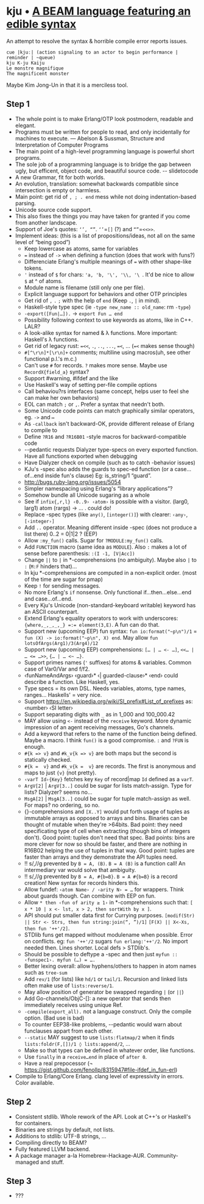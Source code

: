# kju • [A BEAM language featuring an edible syntax](https://github.com/fenollp/kju)
An attempt to resolve the syntax & horrible compile error reports issues.

    cue |kjuː| (action signaling to an actor to begin performance | reminder | ~queue)
    kju K-ju Kaiju
    Le monstre magnifique
    The magnificent monster

Maybe Kim Jong-Un in that it is a merciless tool.

## Step 1
* The whole point is to make Erlang/OTP look postmodern, readable and elegant.
* Programs must be written for people to read, and only incidentally for machines to execute. — Abelson & Sussman, Structure and Interpretation of Computer Programs
* The main point of a high-level programming language is powerful short programs.
* The sole job of a programming language is to bridge the gap between ugly, but efficent, object code, and beautiful source code. -- slidetocode
* A new Grammar, fit for both worlds.
* An evolution, translation: somewhat backwards compatible since intersection is empty or harmless.
* Main point: get rid of `, ; . end` mess while not doing indentation-based parsing.
* Unicode source code support.
* This also fixes the things you may have taken for granted if you come from another landscape.
* Support of Joe's quotes: `‘’, “”`. `‘’`=`[]` (?) and `“”`=`<<>>`.
* Implement ideas: (this is a list of propositions/ideas, not all on the same level of “being good”)
    + Keep lowercase as atoms, same for variables
    + `=` instead of `->` when defining a function (does that work with funs?)
    - Differenciate Erlang's multiple meanings of `=` with other shape-like tokens.
    - `'` instead of `$` for chars: `'a, 'b, '\', '\\, '\ `. It'd be nice to allow `$` at ^ of atoms.
    - Module name is filename (still only one per file).
    * Explicit language support for behaviors and other OTP principles
    * Get rid of `,` `.` `;` with the help of `end` (Keep `.`, `|` in mind).
    + Haskell-style type spec (ie `-type new_name :: old_name`: rm `-type`)
    + `-export([Fun|…]).` -> `export Fun … end`
    - Possibility following context to use keywords as atoms, like in C++. LALR?
    * A look-alike syntax for named & λ functions. More important: Haskell's λ functions.
    +  Get rid of legacy rust: `=<<`, `.`, `..`, `...`, `=<`, … (`=<` makes sense though)
    + `#[^\r\n]*[\r\n]+` comments; multiline using macros(uh, see other functional p.l.'s m.c.)
    * Can't use `#` for records. `?` makes more sense. Maybe use `RecordX{field_a}` syntax?
    + Support #warning, #ifdef and the like
    + Use Haskell's way of setting per-file compile options
    - Call behaviou?rs interfaces (same concept, helps user to feel she can make her own behaviors)
    * EOL can match `;` or `,`. Prefer a syntax that needn't both.
    * Some Unicode code points can match graphically similar operators, eg. `->` and `↦`
    * As `-callback` isn't backward-OK, provide different release of Erlang to compile to
    * Define `?R16` and `?R16B01` -style macros for backward-compatible code
    * --pedantic requests Dialyzer type-specs on every exported function. Have all functions exported when debugging
    * Have Dialyzer check on compile (such as to catch -behavior issues)
    + KJu's -spec also adds the guards to spec-ed function (or a case…of…end inside fun's clause) Eg: is_string/1 “guard”.
    * http://bugs.ruby-lang.org/issues/5054
    * Simpler namespacing using Erlang's “library applications”?
    * Somehow bundle all Unicode sugaring as a whole
    * See if `infix{,r,l} ‹0..9› ‹atom›` is possible with a visitor. (larg0, larg1) atom (rargs) -> … . could do!
    + Replace -spec types (like `any()`, `[integer()]`) with clearer: `‹any›`, `[‹integer›]`
    + Add `..` operator. Meaning different inside -spec (does not produce a list there) 0..2 = 0|1|2 ? (EEP)
    + Allow `:my_fun()` calls. Sugar for `?MODULE:my_fun()` calls.
    + Add `FUNCTION` macro (same idea as `MODULE`). Also `:` makes a lot of sense before parenthesis: `:(I -1, [V|Acc])`
    + Change `||` to `|` in *-comprehensions (no ambiguity). Maybe also `|` to `:` (`M:F` hinders that)…
    * In kju *-comprehensions are computed in a non-explicit order. (most of the time are sugar for pmap)
    + Keep `!` for sending messages.
    + No more Erlang's `if` nonsense. Only functional if…then…else…end and case…of…end.
    + Every Kju's Unicode (non-standard-keyboard writable) keyword has an ASCII counterpart.
    * Extend Erlang's equality operators to work with underscores: `{where,_,_,_,_} =:= element(3,E)`. A fun can do that.
    + Support new (upcoming EEP) fun syntax: `fun io:format("~p\n")/1` = `fun (X) -> io:format("~p\n", X) end`. May allow `fun lotsOfArgs(Arg1)/3(Arg4)/12`
    * Support new (upcoming EEP) comprehensions: `[… | … <- …]`, `<<… | … <= …>>`, `{… | … <~ …}`.
    + Support primes names (`'` suffixes) for atoms & variables. Common case of Var0/Var and f/f2.
    * ‹funNameAndArgs› ‹guard›* ‹| guarded-clause›* ‹end› could describe a function. Like Haskell, yes.
    * Type specs = its own DSL. Needs variables, atoms, type names, ranges… Haskells' = very nice.
    * Support https://en.wikipedia.org/wiki/SI_prefix#List_of_prefixes as: ‹number› ‹SI letter›
    + Support separating digits with `_` as in 1_000 and 100_000.42
    - MAY allow using `<-` instead of the `receive` keyword. More dynamic impression of an agent receiving messages, Go's channels.
    - Add a keyword that refers to the name of the function being defined. Maybe a macro. I think `fun()` is a good compromise. `:` and `?FUN` is enough.
    * `#{k => v}` and `#k_v{k => v}` are both maps but the second is statically checked.
    * `#{k =  v}` and `#k_v{k =  v}` are records. The first is anonymous and maps to just `{v}` (not pretty).
    * `‹varT Id›{Key}` fetches key `Key` of record|map `Id` defined as a `varT`.
    * `ArgV[2]` | `ArgV[3..]` could be sugar for lists match-assign. Type for lists? Dialyzer? seems no…
    * `MsgA[2]` | `MsgA[3..]` could be sugar for tuple match-assign as well. For maps? no ordering, so no.
    * {}-comprehensions and `[X..Y]` would put forth usage of tuples as immutable arrays as opposed to arrays and bins. Binaries can be thought of mutable when they're >64bits. Bad point: they need specificating type of cell when extracting (though bins of integers don't). Good point: tuples don't need that spec. Bad points: bins are more clever for now so should be faster, and there are nothing in R16B02 helping the use of tuples in that way. Good point: tuples are faster than arrays and they demonstrate the API tuples need.
    * !! s/,//g prevented by `B = A, (B)`. `B = A (B)` is a function call! An intermediary var would solve that ambiguity.
    * !! s/,//g prevented by `B = A, #{b=B}`. `B = A #{b=B}` is a record creation! New syntax for records hinders this.
    + Allow fundef: `‹atom Name› / ‹arity N› = …` for wrappers. Think about guards though. Can combine with EEP on fun.
    * Allow `* then ‹fun of arity ≥ 1›` in *-comprehensions such that: `[ x * 10 | x <- lst, x > 2, then sortWith by x ]`.
    + API should put smaller data first for Currying purposes. `[modif(Str) || Str <- Strs, then fun string:join(“, ”)/1]` `[F(X) || X<-Xs, then fun '++'/2]`.
    + STDlib funs get mapped without modulename when possible. Error on conflicts. eg: `fun '++'/2` sugars `fun erlang:'++'/2`. No import needed then. Lines shorter. Local defs > STDlib's.
    + Should be possible to deftype a -spec and then just `myfun :: ‹funspec1›. myfun (…) = ….`
    + Better lexing overall: allow hyphens/others to happen in atom names such as `tree-sum`
    + Add `rev/1` (for lists) like `hd/1` or `tail/1`. Recursion and linked lists often make use of `lists:reverse/1`.
    + May allow position of generator be swapped regarding `|` (or `||`)
    + Add Go-channels/ObjC-[]: a new operator that sends then immediately receives using unique Ref.
    + `-compile(export_all).` not a language construct. Only the compile option. (Bad use is bad)
    * To counter EEP38-like problems, --pedantic would warn about funclauses appart from each other.
    * `--static` MAY suggest to use `lists:flatmap/2` when it finds `lists:foldr(F,[])/1 ◊ lists:append/2`, …
    + Make so that types can be defined in whatever order, like functions.
    * Use `finally` in a `receive…end` in place of `after 0`.
    + Have a real prepocessor (¬ https://gist.github.com/fenollp/8315947#file-ifdef_in_fun-erl)
* Compile to Erlang/Core Erlang. clang level of expressivity in errors. Color available.

## Step 2
* Consistent stdlib. Whole rework of the API. Look at C++'s or Haskell's for containers.
* Binaries are strings by default, not lists.
* Additions to stdlib: UTF-8 strings, …
* Compiling directly to BEAM?
* Fully featured LLVM backend.
* A package manager a-la Homebrew-Hackage-AUR. Community-managed and stuff.

## Step 3
* ???
